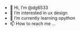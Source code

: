 - 👋 Hi, I’m @dg6533
- 👀 I’m interested in ux design
- 🌱 I’m currently learning opython
- 📫 How to reach me 
...
<!---
dg6533/dg6533 is a ✨ special ✨ repository because its `README.md` (this file) appears on your GitHub profile.
You can click the Preview link to take a look at your changes.
--->
